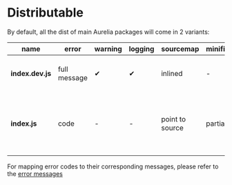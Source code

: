# Distributable

By default, all the dist of main Aurelia packages will come in 2 variants:

| name             | error        | warning | logging | sourcemap       | minification | description                                                           |
| ---------------- | ------------ | ------- | ------- | --------------- | ------------ | --------------------------------------------------------------------- |
| **index.dev.js** | full message | ✔       | ✔       | inlined         | -            | For development + bug reporting                                       |
| **index.js**     | code         | -       | -       | point to source | partial      | For application production build, online IDE, vanilla app, CDN usages |

For mapping error codes to their corresponding messages, please refer to the [error messages](error-messages/)
